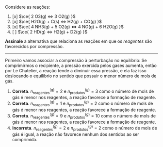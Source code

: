 Considere as reações:

1. [x] $\ce{ 2 O3(g) <=> 3 O2(g) }$
2. [x] $\ce{ H2O(g) + C(s) <=> H2(g) + CO(g) }$
3. [x] $\ce{ 4 NH3(g) + 5 O2(g) <=> 4 NO(g) + 6 H2O(g) }$
4. [ ] $\ce{ 2 HD(g) <=> H2(g) + D2(g) }$

**Assinale** a alternativa que relaciona as reações em que os *reagentes* são favorecidos por compressão.

---

Primeiro vamos associar a compressão à perturbação no equilíbrio: 
Se comprimirmos o recipiente, a pressão exercida pelos gases aumenta, então por Le Chatelier, a reação tende a diminuir essa pressão, e ela faz isso deslocando o equilíbrio no sentido que possuir o menor número de mols de gás.

1. **Correta**. $n^{(g)}_\text{reagentes}=2$ e $n _\text{produtos}^{(g)}=3$ como o número de mols de gás é menor nos reagentes, a reação favorece a formação de reagente.
2. **Correta**. $n^{(g)}_\text{reagentes}=1$ e $n _\text{produtos}^{(g)}=2$ como o número de mols de gás é menor nos reagentes, a reação favorece a formação de reagente.
3. **Correta**. $n^{(g)}_\text{reagentes}=9$ e $n _\text{produtos}^{(g)}=10$ como o número de mols de gás é menor nos reagentes, a reação favorece a formação de reagente.
4. **Incorreta**. $n^{(g)}_\text{reagentes}=2$ e $n _\text{produtos}^{(g)}=2$ como o número de mols de gás é igual, a reação não favorece nenhum dos sentidos ao ser comprimida.
